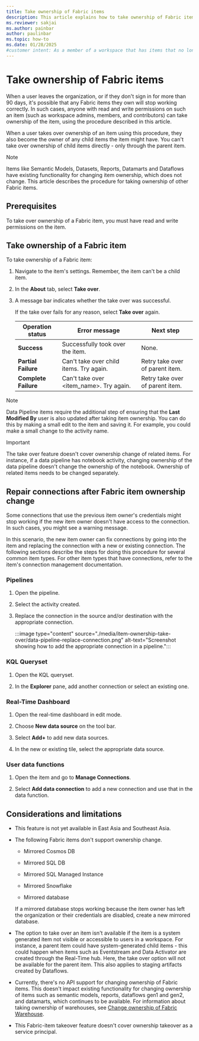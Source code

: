 ```yaml
---
title: Take ownership of Fabric items
description: This article explains how to take ownership of Fabric items when current owner credentials are no longer valid or accessible.
ms.reviewer: sakjai
ms.author: painbar
author: paulinbar
ms.topic: how-to
ms.date: 01/28/2025
#customer intent: As a member of a workspace that has items that no longer work correctly because the current owner has left the organization, I want to know how to take over ownership of such items and make other changes to get the items working again.
---
```

# Take ownership of Fabric items

When a user leaves the organization, or if they don't sign in for more than 90 days, it's possible that any Fabric items they own will stop working correctly. In such cases, anyone with read and write permissions on such an item (such as workspace admins, members, and contributors) can take ownership of the item, using the procedure described in this article.

When a user takes over ownership of an item using this procedure, they also become the owner of any child items the item might have. You can't take over ownership of child items directly - only through the parent item.

> [!NOTE]
> Items like Semantic Models, Datasets, Reports, Datamarts and Dataflows have existing functionality for changing item ownership, which does not change. This article describes the procedure for taking ownership of other Fabric items.

## Prerequisites

To take over ownership of a Fabric item, you must have read and write permissions on the item.

## Take ownership of a Fabric item

To take ownership of a Fabric item:

1. Navigate to the item's settings. Remember, the item can't be a child item.

1. In the **About** tab, select **Take over**.

1. A message bar indicates whether the take over was successful.

   If the take over fails for any reason, select **Take over** again.

   | **Operation status** | **Error message** | **Next step** |
   |---|---|---|
   | **Success** | Successfully took over the item. | None. |
   | **Partial Failure** | Can't take over child items. Try again. | Retry take over of parent item. |
   | **Complete Failure** | Can't take over \<item_name\>. Try again. | Retry take over of parent item. |

> [!NOTE]
> Data Pipeline items require the additional step of ensuring that the **Last Modified By** user is also updated after taking item ownership. You can do this by making a small edit to the item and saving it. For example, you could make a small change to the activity name.

> [!IMPORTANT]
> The take over feature doesn't cover ownership change of related items. For instance, if a data pipeline has notebook activity, changing ownership of the data pipeline doesn't change the ownership of the notebook. Ownership of related items needs to be changed separately.

## Repair connections after Fabric item ownership change

Some connections that use the previous item owner's credentials might stop working if the new item owner doesn't have access to the connection. In such cases, you might see a warning message.

In this scenario, the new item owner can fix connections by going into the item and replacing the connection with a new or existing connection. The following sections describe the steps for doing this procedure for several common item types. For other item types that have connections, refer to the item's connection management documentation.

### Pipelines

1. Open the pipeline.

1. Select the activity created.

1. Replace the connection in the source and/or destination with the appropriate connection.

   :::image type="content" source="./media/item-ownership-take-over/data-pipeline-replace-connection.png" alt-text="Screenshot showing how to add the appropriate connection in a pipeline.":::

### KQL Queryset

1. Open the KQL queryset.

1. In the **Explorer** pane, add another connection or select an existing one.

### Real-Time Dashboard

1. Open the real-time dashboard in edit mode.

1. Choose **New data source** on the tool bar.
 
1. Select **Add+** to add new data sources.

1. In the new or existing tile, select the appropriate data source.

### User data functions

1. Open the item and go to **Manage Connections**.

1. Select **Add data connection** to add a new connection and use that in the data function.

## Considerations and limitations

* This feature is not yet available in East Asia and Southeast Asia.

* The following Fabric items don't support ownership change.

   * Mirrored Cosmos DB

   * Mirrored SQL DB

   * Mirrored SQL Managed Instance

   * Mirrored Snowflake

   * Mirrored database

   If a mirrored database stops working because the item owner has left the organization or their credentials are disabled, create a new mirrored database.

* The option to take over an item isn't available if the item is a system generated item not visible or accessible to users in a workspace. For instance, a parent item could have system-generated child items - this could happen when items such as Eventstream and Data Activator are created through the Real-Time hub. Here, the take over option will not be available for the parent item. This also applies to staging artifacts created by Dataflows.

* Currently, there's no API support for changing ownership of Fabric items. This doesn't impact existing functionality for changing ownership of items such as semantic models, reports, dataflows gen1 and gen2, and datamarts, which continues to be available. For information about taking ownership of warehouses, see [Change ownership of Fabric Warehouse](/fabric/data-warehouse/change-ownership).

* This Fabric-item takeover feature doesn't cover ownership takeover as a service principal.
